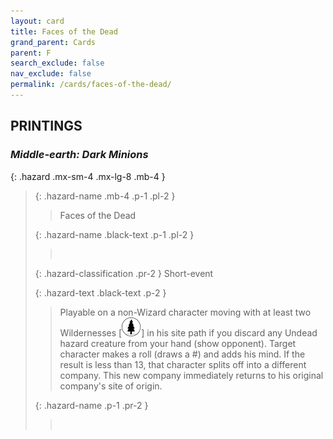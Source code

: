 ```yaml
---
layout: card
title: Faces of the Dead
grand_parent: Cards
parent: F
search_exclude: false
nav_exclude: false
permalink: /cards/faces-of-the-dead/
---
```


## PRINTINGS


### _Middle-earth: Dark Minions_

{: .hazard .mx-sm-4 .mx-lg-8 .mb-4 }
> {: .hazard-name .mb-4 .p-1 .pl-2 }
> > <div class="hazard-mp"></div>
> > <div class="card-name">Faces of the Dead</div>
>
> {: .hazard-name .black-text .p-1 .pl-2 }
> > &nbsp;
>
> {: .hazard-classification .pr-2 }
> Short-event
>
> {: .hazard-text .black-text .p-2 }
> > Playable on a non-Wizard character moving with at least two Wildernesses \[![](/assets/images/wilderness.svg)] in his site path if you discard any Undead hazard creature from your hand (show opponent). Target character makes a roll (draws a #) and adds his mind. If the result is less than 13, that character splits off into a different company. This new company immediately returns to his original company's site of origin. 
>
> {: .hazard-name .p-1 .pr-2 }
> > <div class="card-shield"></div>
> > <div class="card-corruption">&nbsp;</div>
